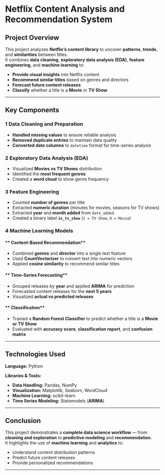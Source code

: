 # **Netflix Content Analysis and Recommendation System**

## **Project Overview**
This project analyzes **Netflix’s content library** to uncover **patterns**, **trends**, and **similarities** between titles.  
It combines **data cleaning**, **exploratory data analysis (EDA)**, **feature engineering**, and **machine learning** to:

-  **Provide visual insights** into Netflix content  
-  **Recommend similar titles** based on genres and directors  
-  **Forecast future content releases**  
-  **Classify** whether a title is a **Movie** or **TV Show**

---

##  **Key Components**

### **1️ Data Cleaning and Preparation**
-  **Handled missing values** to ensure reliable analysis  
-  **Removed duplicate entries** to maintain data quality  
-  **Converted date columns** to `datetime` format for time-series analysis  

### **2️ Exploratory Data Analysis (EDA)**
-  Visualized **Movies vs TV Shows** distribution  
-  Identified the **most frequent genres**  
-  Created a **word cloud** to show genre frequency  

### **3️ Feature Engineering**
-  Counted **number of genres** per title  
-  Extracted **numeric duration** (minutes for movies, seasons for TV shows)  
-  Extracted **year** and **month added** from `date_added`  
-  Created a binary label **`is_tv_show`** (`1 = TV Show`, `0 = Movie`)  

### **4️ Machine Learning Models**

#### ** Content-Based Recommendation**
-  Combined **genres** and **director** into a single text feature  
-  Used **CountVectorizer** to convert text into numeric vectors  
-  Applied **cosine similarity** to recommend similar titles  

#### ** Time-Series Forecasting**
-  Grouped releases by **year** and applied **ARIMA** for prediction  
-  Forecasted content releases for the **next 5 years**  
-  Visualized **actual vs predicted releases**  

#### ** Classification**
-  Trained a **Random Forest Classifier** to predict whether a title is a **Movie or TV Show**  
-  Evaluated with **accuracy score**, **classification report**, and **confusion matrix**  

---

##  **Technologies Used**
**Language:** Python  

**Libraries & Tools:**  
-  **Data Handling:** Pandas, NumPy  
-  **Visualization:** Matplotlib, Seaborn, WordCloud  
-  **Machine Learning:** scikit-learn  
-  **Time Series Modeling:** Statsmodels (**ARIMA**)  

---

##  **Conclusion**
This project demonstrates a **complete data science workflow** — from **cleaning and exploration** to **predictive modeling** and **recommendation**.  
It highlights the use of **machine learning** and **analytics** to:
- Understand content distribution patterns  
- Predict future content releases  
- Provide personalized recommendations  

---
